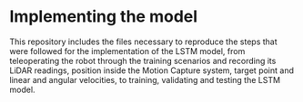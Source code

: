 # Implementing the model
This repository includes the files necessary to reproduce the steps that were followed for the implementation of the LSTM model, from teleoperating the robot through the training scenarios and recording its LiDAR readings, position inside the Motion Capture system, target point and linear and angular velocities, to training, validating and testing the LSTM model.


